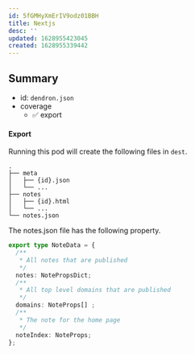 ```yaml
---
id: 5fGMHyXmErIV9odz01BBH
title: Nextjs
desc: ''
updated: 1628955423045
created: 1628955339442
---
```


## Summary
- id: `dendron.json`
- coverage
  - ✅ export 

#### Export

Running this pod will create the following files in `dest`.

```
.
├── meta
│   ├── {id}.json
│   └── ...
├── notes
│   ├── {id}.html
│   └── ...
└── notes.json
```

The notes.json file has the following property.
```ts
export type NoteData = {
  /**
   * All notes that are published
   */
  notes: NotePropsDict;
  /**
   * All top level domains that are published
   */
  domains: NoteProps[] ;
  /**
   * The note for the home page
   */
  noteIndex: NoteProps;
};
```
